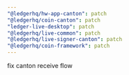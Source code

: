 ```yaml
---
"@ledgerhq/hw-app-canton": patch
"@ledgerhq/coin-canton": patch
"ledger-live-desktop": patch
"@ledgerhq/live-common": patch
"@ledgerhq/live-signer-canton": patch
"@ledgerhq/coin-framework": patch
---
```


fix canton receive flow
